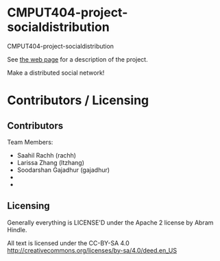 CMPUT404-project-socialdistribution
===================================

CMPUT404-project-socialdistribution

See [the web page](https://uofa-cmput404.github.io/general/project.html) for a description of the project.

Make a distributed social network!


Contributors / Licensing
========================

## Contributors
Team Members:
- Saahil Rachh (rachh)
- Larissa Zhang (ltzhang)
- Soodarshan Gajadhur (gajadhur)
- 
- 

## Licensing
Generally everything is LICENSE'D under the Apache 2 license by Abram Hindle.

All text is licensed under the CC-BY-SA 4.0 http://creativecommons.org/licenses/by-sa/4.0/deed.en_US
